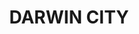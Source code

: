 ---
lastmod: '2025-04-06T06:05:19+00:00'
latitude: -12.458684
layout: suburb
longitude: 130.83668
postcode: 0800
state: NT
title: DARWIN CITY
url: /nt/darwin-city/
---
